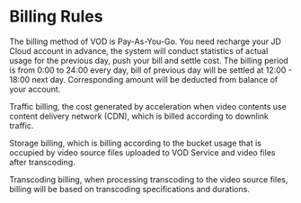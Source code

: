 # Billing Rules

The billing method of VOD is Pay-As-You-Go. You need recharge your JD Cloud account in advance, the system will conduct statistics of actual usage for the previous day, push your bill and settle cost. The billing period is from 0:00 to 24:00 every day, bill of previous day will be settled at 12:00 - 18:00 next day. Corresponding amount will be deducted from balance of your account. 

Traffic billing, the cost generated by acceleration when video contents use content delivery network (CDN), which is billed according to downlink traffic.
  
Storage billing, which is billing according to the bucket usage that is occupied by video source files uploaded to VOD Service and video files after transcoding.
  
Transcoding billing, when processing transcoding to the video source files, billing will be based on transcoding specifications and durations.


